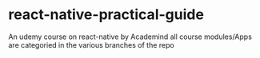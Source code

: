 # react-native-practical-guide
An udemy course on react-native by Academind
all course modules/Apps are categoried in the various branches  of the repo
